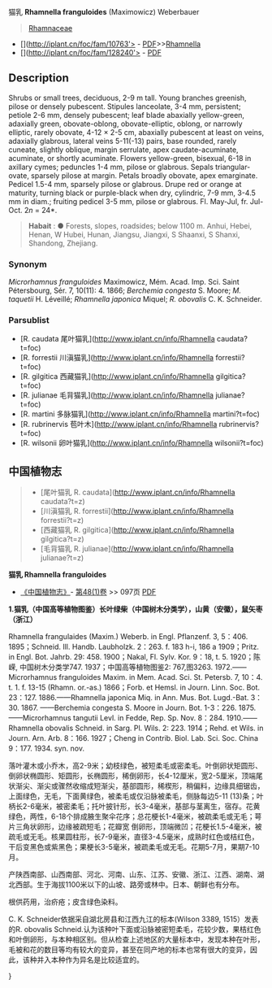 猫乳 **Rhamnella franguloides** (Maximowicz) Weberbauer

> [Rhamnaceae](http://www.iplant.cn/info/Rhamnaceae?t=foc)
* [](http://iplant.cn/foc/fam/10763'> - [PDF](http://iplant.cn/foc/pdf/Rhamnaceae.pdf)>>[Rhamnella](http://www.iplant.cn/info/Rhamnella?t=foc)
* [](http://iplant.cn/foc/fam/128240'> - [PDF](http://www.iplant.cn/foc/pdf/Rhamnella.pdf)

## Description

Shrubs or small trees, deciduous, 2-9 m tall. Young branches greenish, pilose or densely pubescent. Stipules lanceolate, 3-4 mm, persistent; petiole 2-6 mm, densely pubescent; leaf blade abaxially yellow-green, adaxially green, obovate-oblong, obovate-elliptic, oblong, or narrowly elliptic, rarely obovate, 4-12 × 2-5 cm, abaxially pubescent at least on veins, adaxially glabrous, lateral veins 5-11(-13) pairs, base rounded, rarely cuneate, slightly oblique, margin serrulate, apex caudate-acuminate, acuminate, or shortly acuminate. Flowers yellow-green, bisexual, 6-18 in axillary cymes; peduncles 1-4 mm, pilose or glabrous. Sepals triangular-ovate, sparsely pilose at margin. Petals broadly obovate, apex emarginate. Pedicel 1.5-4 mm, sparsely pilose or glabrous. Drupe red or orange at maturity, turning black or purple-black when dry, cylindric, 7-9 mm, 3-4.5 mm in diam.; fruiting pedicel 3-5 mm, pilose or glabrous. Fl. May-Jul, fr. Jul-Oct. 2*n* = 24*.


> **Habait** : 
>●  Forests, slopes, roadsides; below 1100 m. Anhui, Hebei, Henan, W Hubei, Hunan, Jiangsu, Jiangxi, S Shaanxi, S Shanxi, Shandong, Zhejiang.

### Synonym
*Microrhamnus franguloides* Maximowicz, Mém. Acad. Imp. Sci. Saint Pétersbourg, Sér. 7, 10(11): 4. 1866; *Berchemia congesta* S. Moore; *M. taquetii* H. Léveillé; *Rhamnella japonica* Miquel; *R. obovalis* C. K. Schneider.



### Parsublist

* [R.  caudata  尾叶猫乳](http://www.iplant.cn/info/Rhamnella caudata?t=foc)
* [R.  forrestii  川滇猫乳](http://www.iplant.cn/info/Rhamnella forrestii?t=foc)
* [R.  gilgitica  西藏猫乳](http://www.iplant.cn/info/Rhamnella gilgitica?t=foc)
* [R.  julianae  毛背猫乳](http://www.iplant.cn/info/Rhamnella julianae?t=foc)
* [R.  martini  多脉猫乳](http://www.iplant.cn/info/Rhamnella martini?t=foc)
* [R.  rubrinervis  苞叶木](http://www.iplant.cn/info/Rhamnella rubrinervis?t=foc)
* [R.  wilsonii  卵叶猫乳](http://www.iplant.cn/info/Rhamnella wilsonii?t=foc)


## 中国植物志

> * [尾叶猫乳  R.  caudata](http://www.iplant.cn/info/Rhamnella caudata?t=z)
> * [川滇猫乳  R.  forrestii](http://www.iplant.cn/info/Rhamnella forrestii?t=z)
> * [西藏猫乳  R.  gilgitica](http://www.iplant.cn/info/Rhamnella gilgitica?t=z)
> * [毛背猫乳  R.  julianae](http://www.iplant.cn/info/Rhamnella julianae?t=z)


**猫乳 Rhamnella franguloides**

* [《中国植物志》](http://www.iplant.cn/frps)- [第48(1)卷](http://www.iplant.cn/frps/vol/48(1)) >> 097页 [PDF](http://www.iplant.cn/frps/pdf/48(1)/097.PDF)


**1.猫乳（中国高等植物图鉴）长叶绿柴（中国树木分类学），山黄（安徽），鼠矢枣（浙江）**

Rhamnella frangulaides (Maxim.) Weberb. in Engl. Pflanzenf. 3, 5：406. 1895；Schneid. Ill. Handb. Laubholzk. 2：263. f. 183 h-i, 186 a 1909；Pritz. in Engl. Bot. Jahrb. 29: 458. 1900；Nakal, Fl. Sylv. Kor. 9：18, t. 5. 1920；陈嵘, 中国树木分类学747. 1937；中国高等植物图鉴2: 767,图3263. 1972.——Microrhamnus franguloides Maxim. in Mem. Acad. Sci. St. Petersb. 7, 10：4. t. 1. f. 13-15 (Rhamn. or.-as.) 1866；Forb. et Hemsl. in Journ. Linn. Soc. Bot. 23：127. 1886.——Rhamnella japonica Miq. in Ann. Mus. Bot. Lugd.-Bat. 3：30. 1867. ——Berchemia congesta S. Moore in Journ. Bot. 1-3：226. 1875.——Microrhamnus tangutii Levl. in Fedde, Rep. Sp. Nov. 8：284. 1910.——Rhamnella obovalis Schneid. in Sarg. Pl. Wils. 2: 223. 1914；Rehd. et Wils. in Journ. Arn. Arb. 8：166. 1927；Cheng in Contrib. Biol. Lab. Sci. Soc. China 9：177. 1934. syn. nov.

落叶灌木或小乔木，高2-9米；幼枝绿色，被短柔毛或密柔毛。叶倒卵状矩圆形、倒卵状椭圆形、矩圆形，长椭圆形，稀倒卵形，长4-12厘米，宽2-5厘米，顶端尾状渐尖、渐尖或骤然收缩成短渐尖，基部圆形，稀楔形，稍偏料，边缘具细锯齿，上面绿色，无毛，下面黄绿色，被柔毛或仅沿脉被柔毛，侧脉每边5-11 (13)条；叶柄长2-6毫米，被密柔毛；托叶披针形，长3-4毫米，基部与茎离生，宿存。花黄绿色，两性，6-18个排成腋生聚伞花序；总花梗长1-4毫米，被疏柔毛或无毛；萼片三角状卵形，边缘被疏短毛；花瓣宽 倒卵形，顶端微凹；花梗长1.5-4毫米，被疏毛或无毛。核果圆柱形，长7-9毫米，直径3-4.5毫米，成熟时红色或桔红色，干后变黑色或紫黑色；果梗长3-5毫米，被疏柔毛或无毛。花期5-7月，果期7-10月。

产陕西南部、山西南部、河北、河南、山东、江苏、安徽、浙江、江西、湖南、湖北西部。生于海拔1100米以下的山坡、路旁或林中。日本、朝鲜也有分布。

根供药用，治疥疮；皮含绿色染料。

C. K. Schneider依据采自湖北房县和江西九江的标本(Wilson 3389, 1515）发表的R. obovalis Schneid.认为该种叶下面或沿脉被密短柔毛，花较少数，果桔红色和叶倒卵形，与本种相区别。但从检查上述地区的大量标本中，发现本种在叶形，毛被和花的数目等均有较大的变异，甚至在同产地的标本也常有很大的变异，因此，该种并入本种作为异名是比较适宜的。



}